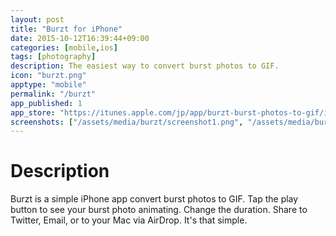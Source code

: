 ```yaml
---
layout: post
title: "Burzt for iPhone"
date: 2015-10-12T16:39:44+09:00
categories: [mobile,ios]
tags: [photography]
description: The easiest way to convert burst photos to GIF.
icon: "burzt.png"
apptype: "mobile"
permalink: "/burzt"
app_published: 1
app_store: "https://itunes.apple.com/jp/app/burzt-burst-photos-to-gif/id1025006634?l=en&mt=8"
screenshots: ["/assets/media/burzt/screenshot1.png", "/assets/media/burzt/screenshot2.png"]
---
```


# Description

Burzt is a simple iPhone app convert burst photos to GIF. Tap the play button to see your burst photo animating. Change the duration. Share to Twitter, Email, or to your Mac via AirDrop. It's that simple.
